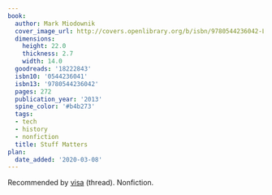 ```yaml
---
book:
  author: Mark Miodownik
  cover_image_url: http://covers.openlibrary.org/b/isbn/9780544236042-L.jpg
  dimensions:
    height: 22.0
    thickness: 2.7
    width: 14.0
  goodreads: '18222843'
  isbn10: '0544236041'
  isbn13: '9780544236042'
  pages: 272
  publication_year: '2013'
  spine_color: '#b4b273'
  tags:
  - tech
  - history
  - nonfiction
  title: Stuff Matters
plan:
  date_added: '2020-03-08'
---
```


Recommended by [visa](https://twitter.com/visakanv/status/1101762095186497541) (thread). Nonfiction.
